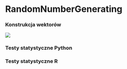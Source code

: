 # RandomNumberGenerating

### Konstrukcja wektorów
<img src="https://user-images.githubusercontent.com/67383292/87986089-f0376700-cadc-11ea-888f-8094667de6d6.png">


### Testy statystyczne Python

### Testy statystyczne R
